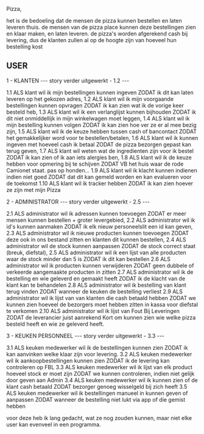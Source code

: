 Pizza,

het is de bedoeling dat de mensen de pizza kunnen bestellen en laten leveren thuis.
de mensen van de pizza place kunnen deze bestellingen zien en klaar maken, en laten leveren.
de pizza's worden afgerekend cash bij levering, dus de klanten zullen al op de hoogte zijn van hoeveel hun bestelling kost


USER
-------------------------------------------------------------------------------------------

1 - KLANTEN
--- story verder uitgewerkt - 1.2 ---

1.1  ALS klant wil ik mijn bestellingen kunnen ingeven                                   ZODAT ik dit kan laten leveren op het gekozen adres,
1.2  ALS klant wil ik mijn voorgaande bestellingen kunnen opvragen                       ZODAT ik kan zien wat ik de vorige keer besteld heb,
1.3  ALS klant wil ik een verlanglijst kunnen bijhouden                                  ZODAT ik dit niet onmiddellijk in mijn winkelwagen moet leggen,
1.4  ALS klant wil ik mijn bestelling kunnen volgen                                      ZODAT ik kan zien hoe ver ze er al mee bezig zijn,
1.5  ALS klant wil ik de keuze hebben tussen cash of bancontact                          ZODAT het gemakkelijker word voor te bestellen/betalen,
1.6  ALS klant wil ik kunnen ingeven met hoeveel cash ik betaal                          ZODAT de pizza bezorgen gepast kan terug geven,
1.7  ALS klant wil weten wat de ingredienten zijn voor ik bestel                         ZODAT ik kan zien of ik aan iets alergies ben,
1.8  ALS klant wil ik de keuze hebben voor opmering bij te schijven                      ZODAT VB het huis waar de rode Camionet staat. pas op honden...
1.9  ALS klant wil ik klacht kunnen indienen indien niet goed                            ZODAT dat dit kan gemeld worden en kan evalueren voor de toekomst
1.10 ALS klant wil ik tracker hebben                                                     ZODAT ik kan zien hoever ze zijn met mijn Pizza


2 - ADMINISTRATOR
--- story verder uitgewerkt - 2.5 ---

2.1  ALS administrator wil ik adressen kunnen toevoegen                                  ZODAT er meer mensen kunnen bestellen + groter levergebied,
2.2  ALS administrator wil ik id's kunnen aanmaken                                       ZODAT ik elk nieuw personeelslit een id kan geven,
2.3  ALS administrator wil ik nieuwe producten kunnen toevoegen                          ZODAT deze ook in ons bestand zitten en klanten dit kunnen bestellen,
2.4  ALS administrator wil de stock kunnen aanpassen                                     ZODAT de stock correct staat (breuk, diefstal),
2.5  ALS administrator wil ik een lijst van alle producten waar de stock minder dan 5 is ZODAT ik dit kan bestellen
2.6  ALS administrator wil ik producten kunnen verwijderen                               ZODAT geen dubbele of verkeerde aangemaakte producten in zitten
2.7  ALS administrator wil ik de bestelling en wie geleverd en gemaakt heeft             ZODAT ik de klacht van de klant kan te behandelen
2.8  ALS administrator wil ik bestelling van klant terug vinden                          ZODAT wanneer de keuken de bestelling verliest
2.9  ALS administrator wil ik lijst van van klanten die cash betaald hebben              ZODAT we kunnen zien hoeveel de bezorgers moet hebben zitten in kassa voor diefstal te verkomen
2.10 ALS administrator wil ik lijst van Fout Bij Leveringen                              ZODAT de leverancier juist aanrekend
Kort om kunnen zien wie welke pizza besteld heeft en wie ze geleverd heeft.

3 - KEUKEN PERSONNEEL
--- story verder uitgewerkt - 3.3 ---

3.1  ALS keuken medewerker wil ik de bestellingen kunnen zien                            ZODAT ik kan aanvinken welke klaar zijn voor levering.
3.2  ALS keuken medewerker wil ik aankoopbestellingen kunnen zien                        ZODAT ik de levering kan controleren op FBL
3.3  ALS keuken medewerker wil ik lijst van elk product hoeveel stock er moet zijn       ZODAT we kunnen controleren, indien niet gelijk door geven aan Admin
3.4  ALS keuken medewerker wil ik kunnen zien of de klant cash betaald                   ZODAT bezorger genoeg wisselgeld bij zich heeft
3.5  ALS keuken medewerker wil ik bestellingen manueel in kunnen geven of aanpassen      ZODAT wanneer de bestelling niet lukt via app of die gemist hebben

voor deze heb ik lang gedacht, wat ze nog zouden kunnen, maar niet elke user kan evenveel in een programma.
